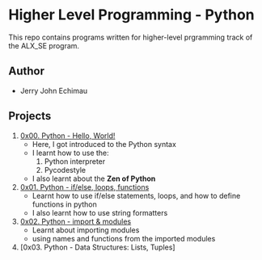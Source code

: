 # Higher Level Programming - Python

This repo contains programs written for higher-level prgramming track of the ALX_SE program.

## Author
- Jerry John Echimau

## Projects

1. [0x00. Python - Hello, World!](https://github.com/JerryEchimau/alx-higher_level_programming/tree/master/0x00-python-hello_world)
	- Here, I got introduced to the Python syntax
	- I learnt how to use the:
		1. Python interpreter
		2. Pycodestyle
	- I also learnt about the **Zen of Python**
2. [0x01. Python - if/else, loops, functions](https://github.com/JerryEchimau/alx-higher_level_programming/tree/master/0x01-python-if_else_loops_functions)
	- Learnt how to use if/else statements, loops, and how to define functions in python
	- I also learnt how to use string formatters
3. [0x02. Python - import & modules](https://github.com/JerryEchimau/alx-higher_level_programming/tree/master/0x02-python-import_modules)
	- Learnt about importing modules
	- using names and functions from the imported modules
4. [0x03. Python - Data Structures: Lists, Tuples]
